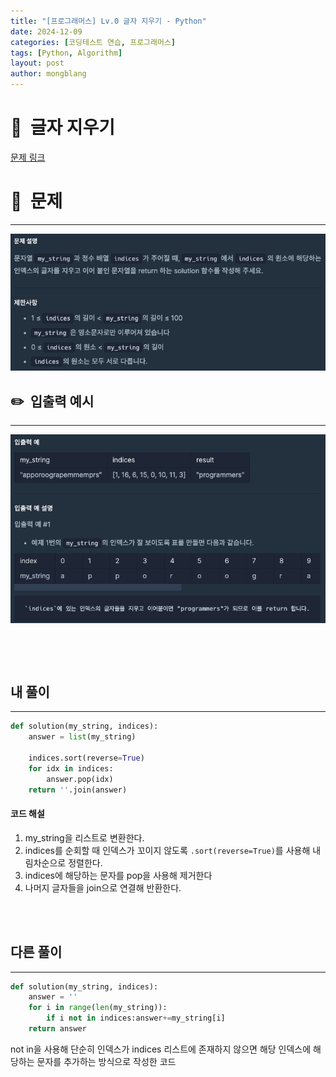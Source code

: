 ```yaml
---
title: "[프로그래머스] Lv.0 글자 지우기 - Python"
date: 2024-12-09 
categories: [코딩테스트 연습, 프로그래머스]
tags: [Python, Algorithm]
layout: post
author: mongblang
---
```


# 📌&nbsp; **글자 지우기**
[문제 링크](https://school.programmers.co.kr/learn/courses/30/lessons/181900)  

# 📝&nbsp; **문제**
---
![문제](/assets/img/codingtest-post-img/PG181900-1.png)


## ✏️&nbsp; **입출력 예시**
---
![예시](/assets/img/codingtest-post-img/PG181900-2.png)  


&nbsp;  

&nbsp;   



## **내 풀이**  
---  

```python
def solution(my_string, indices):
    answer = list(my_string)

    indices.sort(reverse=True)
    for idx in indices:
        answer.pop(idx)
    return ''.join(answer)
```


#### **코드 해설**  
1. my_string을 리스트로 변환한다. 
2. indices를 순회할 때 인덱스가 꼬이지 않도록 `.sort(reverse=True)`를 사용해 내림차순으로 정렬한다. 
3. indices에 해당하는 문자를 pop을 사용해 제거한다 
4. 나머지 글자들을 join으로 연결해 반환한다. 


&nbsp;   
&nbsp;  


## **다른 풀이**
---

```python  
def solution(my_string, indices):
    answer = ''
    for i in range(len(my_string)):
        if i not in indices:answer+=my_string[i]
    return answer
```
not in을 사용해 단순히 인덱스가 indices 리스트에 존재하지 않으면 해당 인덱스에 해당하는 문자를 추가하는 방식으로 작성한 코드  